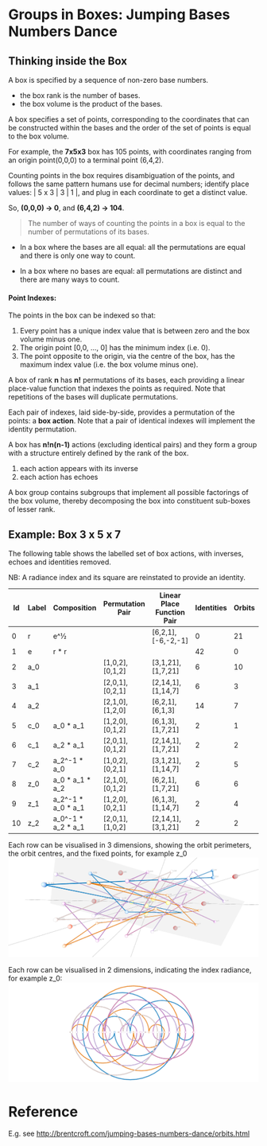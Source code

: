 # Groups in Boxes: Jumping Bases Numbers Dance

## Thinking inside the Box

A box is specified by a sequence of non-zero base numbers.
* the box rank is the number of bases.
* the box volume is the product of the bases.

A box specifies a set of points, 
corresponding to the coordinates that can be constructed within the bases 
and the order of the set of points is equal to the box volume.

For example, the **7x5x3** box has 105 points, 
with coordinates ranging from an origin point(0,0,0) 
to a terminal point (6,4,2).

Counting points in the box requires disambiguation of the points,
and follows the same pattern humans use for decimal numbers;
identify place values: | 5 x 3 | 3 | 1 |, and plug in each coordinate
to get a distinct value.

So, **(0,0,0) → 0**, and **(6,4,2) → 104**.



>The number of ways of counting the points in a box 
is equal to the number of permutations of its bases. 

* In a box where the bases are all equal:
all the permutations are equal and there is only one way to count.

* In a box where no bases are equal:
all permutations are distinct and there are many ways to count.


#### Point Indexes:
The points in the box can be indexed so that:
  1. Every point has a unique index value that is between zero and the box volume minus one.
  2. The origin point [0,0, ..., 0] has the minimum index (i.e. 0).
  3. The point opposite to the origin, via the centre of the box, has the maximum index value (i.e. the box volume minus one).

A box of rank **n** has **n!** permutations of its bases,
each providing a linear place-value function that indexes the points as required.
Note that repetitions of the bases will duplicate permutations.

Each pair of indexes, laid side-by-side, provides a permutation of the points: a **box action**.
Note that a pair of identical indexes will implement the identity permutation.

A box has **n!n(n-1)** actions (excluding identical pairs) 
and they form a group with a structure entirely defined by the rank of the box.
  1. each action appears with its inverse
  2. each action has echoes

A box group contains subgroups that implement all possible factorings of the box volume,
thereby decomposing the box into constituent sub-boxes of lesser rank.

## Example: Box 3 x 5 x 7
The following table shows the labelled set of box actions, with inverses, echoes and identities removed.

NB: A radiance index and its square are reinstated to provide an identity. 

| Id | Label | Composition | Permutation Pair | Linear Place Function Pair | Identities | Orbits | Order | E-Per2 | I-Per |
|----|-------|-------------|------------------|----------------------------|------------|--------|-------|--------|-------|
| 0 | r | e^½ | | [6,2,1], [-6,-2,-1] | 0 | 21 | 2 | 413 | 441 |
| 1 | e | r * r | | | 42 | 0 | 1 | 0 | 0 |
| 2 | a_0 |  | [1,0,2], [0,1,2] | [3,1,21], [1,7,21] | 6 | 10 | 4 | 136 | 108 |
| 3 | a_1 |  | [2,0,1], [0,2,1] | [2,14,1], [1,14,7] | 6 | 3 | 12 | 93 | 63 |
| 4 | a_2 |  | [2,1,0], [1,2,0] | [6,2,1], [6,1,3] | 14 | 7 | 4 | 21 | 21 |
| 5 | c_0 | a_0 * a_1 | [1,2,0], [0,1,2] | [6,1,3], [1,7,21] | 2 | 1 | 40 | 173 | 245 |
| 6 | c_1 | a_2 * a_1 | [2,0,1], [0,1,2] | [2,14,1], [1,7,21] | 2 | 2 | 20 | 108 | 210 |
| 7 | c_2 | a_2^-1 * a_0 | [1,0,2], [0,2,1] | [3,1,21], [1,14,7] | 2 | 5 | 8 | 145 | 231 |
| 8 | z_0 | a_0 * a_1 * a_2 | [2,1,0], [0,1,2] | [6,2,1], [1,7,21] | 6 | 6 | 168 | 176 | 250 |
| 9 | z_1 | a_2^-1 * a_0 * a_1 | [1,2,0], [0,2,1] | [6,1,3], [1,14,7] | 2 | 4 | 20 | 176 | 252 |
| 10 | z_2 | a_0^-1 * a_2 * a_1 | [2,0,1], [1,0,2] | [2,14,1], [3,1,21] | 2 | 2 | 20 | 176 | 252 |

Each row can be visualised in 3 dimensions, 
showing the orbit perimeters, the orbit centres, 
and the fixed points, for example z_0
![Image](img/box-7.3.2.z_0.3d.png)

Each row can be visualised in 2 dimensions,
indicating the index radiance, for example z_0:
![Image](img/box-7.3.2.z_0.png)


# Reference
E.g. see http://brentcroft.com/jumping-bases-numbers-dance/orbits.html
